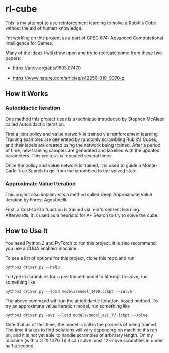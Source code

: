 # rl-cube
This is my attempt to use reinforcement learning to solve a Rubik's Cube without the aid of human knowledge.

I'm working on this project as a part of CPSC 674: Advanced Computational Intelligence for Games.

Many of the ideas I will draw upon and try to recreate come from these two papers:

- https://arxiv.org/abs/1805.07470

- https://www.nature.com/articles/s42256-019-0070-z

## How it Works
### Autodidactic Iteration
One method this project uses is a technique introduced by Stephen McAleer called Autodidactic Iteration.

First a joint policy and value network is trained via reinforcement learning.
Training examples are generated by randomly scrambling Rubik's Cubes, and
their labels are created using the network being trained. After a period of time,
new training samples are generated and labelled with the updated parameters.
This process is repeated several times.

Once the policy and value network is trained, it is used to guide a Monte-Carlo
Tree Search to go from the scrambled to the solved state.

### Approximate Value Iteration
This project also implements a method called Deep Approximate Value Iteration by Forest Agostinelli.

First, a Cost-to-Go function is trained via reinforcement learning.
Afterwards, it is used as a heuristic for A* Search to try to solve the cube.

## How to Use It
You need Python 3 and PyTorch to run this project. It is also recommend you use a CUDA enabled machine.

To see a list of options for this project, clone this repo and run

`python3 driver.py --help`

To type in scrambles for a pre-trained model to attempt to solve, run something like

`python3 driver.py --load models/model_1400.lckpt --solve`

The above command will run the autodidactic iteration-based method. To try an approximate
value iteration model, run something like

`python3 driver.py -avi --load models/model_avi_77.lckpt --solve`

Note that as of this time, the model is still in the process of being
trained. The time it takes to find solutions will vary depending on
machine it's run on, and it is not yet able to handle scrambles of
arbitrary length. On my machine (with a GTX 1070 Ti) it can solve most
12-move scrambles in under half a second.
